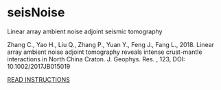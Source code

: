 
# seisNoise
  
Linear array ambient noise adjoint seismic tomography

Zhang C., Yao H., Liu Q., Zhang P., Yuan Y., Feng J., Fang L., 2018. Linear array ambient noise adjoint tomography reveals intense crust-mantle interactions in North China Craton. J. Geophys. Res. , 123, DOI: 10.1002/2017JB015019

[READ INSTRUCTIONS](INSTRUCTIONS)
